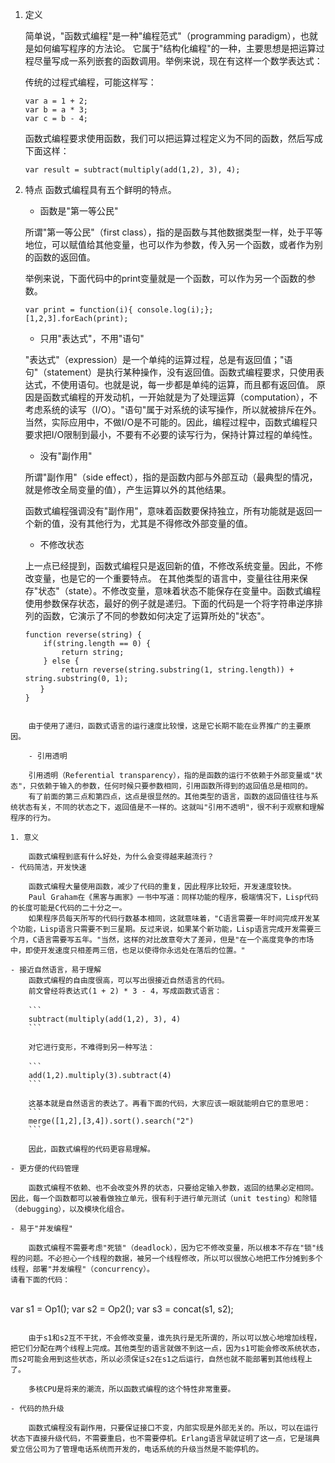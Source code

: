 1. 定义

    简单说，"函数式编程"是一种"编程范式"（programming paradigm），也就是如何编写程序的方法论。
    它属于"结构化编程"的一种，主要思想是把运算过程尽量写成一系列嵌套的函数调用。举例来说，现在有这样一个数学表达式：
    
    传统的过程式编程，可能这样写：
    ```
    var a = 1 + 2;
    var b = a * 3;
    var c = b - 4;
    ```
    函数式编程要求使用函数，我们可以把运算过程定义为不同的函数，然后写成下面这样：
    
    ```
    var result = subtract(multiply(add(1,2), 3), 4);
    ```
1. 特点
     函数式编程具有五个鲜明的特点。

    - 函数是"第一等公民"

    所谓"第一等公民"（first class），指的是函数与其他数据类型一样，处于平等地位，可以赋值给其他变量，也可以作为参数，传入另一个函数，或者作为别的函数的返回值。

    举例来说，下面代码中的print变量就是一个函数，可以作为另一个函数的参数。
　　
    ```
    var print = function(i){ console.log(i);};
    [1,2,3].forEach(print);
    ```
    
    - 只用"表达式"，不用"语句"

    "表达式"（expression）是一个单纯的运算过程，总是有返回值；"语句"（statement）是执行某种操作，没有返回值。函数式编程要求，只使用表达式，不使用语句。也就是说，每一步都是单纯的运算，而且都有返回值。
    原因是函数式编程的开发动机，一开始就是为了处理运算（computation），不考虑系统的读写（I/O）。"语句"属于对系统的读写操作，所以就被排斥在外。
    当然，实际应用中，不做I/O是不可能的。因此，编程过程中，函数式编程只要求把I/O限制到最小，不要有不必要的读写行为，保持计算过程的单纯性。

    - 没有"副作用"

    所谓"副作用"（side effect），指的是函数内部与外部互动（最典型的情况，就是修改全局变量的值），产生运算以外的其他结果。
    
    函数式编程强调没有"副作用"，意味着函数要保持独立，所有功能就是返回一个新的值，没有其他行为，尤其是不得修改外部变量的值。
    
    - 不修改状态
 
    上一点已经提到，函数式编程只是返回新的值，不修改系统变量。因此，不修改变量，也是它的一个重要特点。
    在其他类型的语言中，变量往往用来保存"状态"（state）。不修改变量，意味着状态不能保存在变量中。函数式编程使用参数保存状态，最好的例子就是递归。下面的代码是一个将字符串逆序排列的函数，它演示了不同的参数如何决定了运算所处的"状态"。
　
    ```
    function reverse(string) {
        if(string.length == 0) {
            return string;
        } else {
            return reverse(string.substring(1, string.length)) + string.substring(0, 1);
    　　}
    }
```

    由于使用了递归，函数式语言的运行速度比较慢，这是它长期不能在业界推广的主要原因。

    - 引用透明

    引用透明（Referential transparency），指的是函数的运行不依赖于外部变量或"状态"，只依赖于输入的参数，任何时候只要参数相同，引用函数所得到的返回值总是相同的。
    有了前面的第三点和第四点，这点是很显然的。其他类型的语言，函数的返回值往往与系统状态有关，不同的状态之下，返回值是不一样的。这就叫"引用不透明"，很不利于观察和理解程序的行为。
    
1. 意义

    函数式编程到底有什么好处，为什么会变得越来越流行？
- 代码简洁，开发快速

    函数式编程大量使用函数，减少了代码的重复，因此程序比较短，开发速度较快。
    Paul Graham在《黑客与画家》一书中写道：同样功能的程序，极端情况下，Lisp代码的长度可能是C代码的二十分之一。
    如果程序员每天所写的代码行数基本相同，这就意味着，"C语言需要一年时间完成开发某个功能，Lisp语言只需要不到三星期。反过来说，如果某个新功能，Lisp语言完成开发需要三个月，C语言需要写五年。"当然，这样的对比故意夸大了差异，但是"在一个高度竞争的市场中，即使开发速度只相差两三倍，也足以使得你永远处在落后的位置。"
    
- 接近自然语言，易于理解
    函数式编程的自由度很高，可以写出很接近自然语言的代码。
    前文曾经将表达式(1 + 2) * 3 - 4，写成函数式语言：
    　　
    ```
    subtract(multiply(add(1,2), 3), 4)
    ```
    
    对它进行变形，不难得到另一种写法：
    　　
    ```
    add(1,2).multiply(3).subtract(4)
    ```
    
    这基本就是自然语言的表达了。再看下面的代码，大家应该一眼就能明白它的意思吧：
    ```
    merge([1,2],[3,4]).sort().search("2")
    ```
    
    因此，函数式编程的代码更容易理解。
    
- 更方便的代码管理

    函数式编程不依赖、也不会改变外界的状态，只要给定输入参数，返回的结果必定相同。因此，每一个函数都可以被看做独立单元，很有利于进行单元测试（unit testing）和除错（debugging），以及模块化组合。
    
- 易于"并发编程"

    函数式编程不需要考虑"死锁"（deadlock），因为它不修改变量，所以根本不存在"锁"线程的问题。不必担心一个线程的数据，被另一个线程修改，所以可以很放心地把工作分摊到多个线程，部署"并发编程"（concurrency）。
请看下面的代码：
　
```
var s1 = Op1();
var s2 = Op2();
var s3 = concat(s1, s2);
```

    由于s1和s2互不干扰，不会修改变量，谁先执行是无所谓的，所以可以放心地增加线程，把它们分配在两个线程上完成。其他类型的语言就做不到这一点，因为s1可能会修改系统状态，而s2可能会用到这些状态，所以必须保证s2在s1之后运行，自然也就不能部署到其他线程上了。
    
    多核CPU是将来的潮流，所以函数式编程的这个特性非常重要。

- 代码的热升级

    函数式编程没有副作用，只要保证接口不变，内部实现是外部无关的。所以，可以在运行状态下直接升级代码，不需要重启，也不需要停机。Erlang语言早就证明了这一点，它是瑞典爱立信公司为了管理电话系统而开发的，电话系统的升级当然是不能停机的。